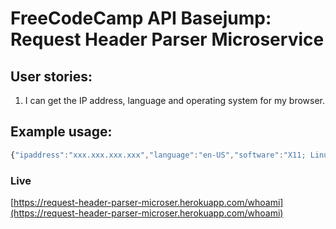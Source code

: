 
# FreeCodeCamp API Basejump: Request Header Parser Microservice

## User stories:
1. I can get the IP address, language and operating system for my browser.

## Example usage:

```js
{"ipaddress":"xxx.xxx.xxx.xxx","language":"en-US","software":"X11; Linux x86_64"}
```

### Live

[https://request-header-parser-microser.herokuapp.com/whoami](https://request-header-parser-microser.herokuapp.com/whoami)
